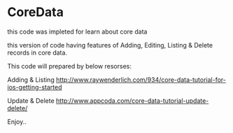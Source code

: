 CoreData
========

this code was impleted for learn about core data

this version of code having features of Adding, Editing, Listing & Delete records in core data.

This code will prepared by below resorses:

Adding & Listing
http://www.raywenderlich.com/934/core-data-tutorial-for-ios-getting-started


Update & Delete
http://www.appcoda.com/core-data-tutorial-update-delete/


Enjoy..
